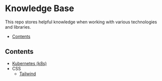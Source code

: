 # Knowledge Base

This repo stores helpful knowledge when working with various technologies and libraries.

<!-- START doctoc generated TOC please keep comment here to allow auto update -->
<!-- DON'T EDIT THIS SECTION, INSTEAD RE-RUN doctoc TO UPDATE -->

- [Contents](#contents)

<!-- END doctoc generated TOC please keep comment here to allow auto update -->

## Contents

- [Kubernetes (k8s)](./kubernetes/README.md)
- CSS
  - [Tailwind](./css/tailwind/README.md)
